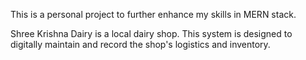 This is a personal project to further enhance my skills in MERN stack.

Shree Krishna Dairy is a local dairy shop. This system is designed to digitally maintain and record the shop's logistics and inventory.

